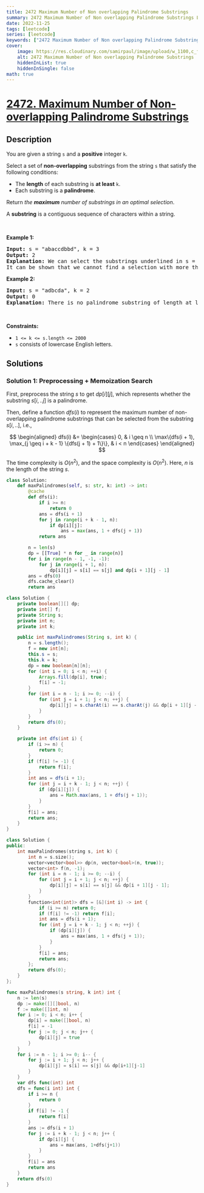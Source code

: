 ```yaml
---
title: 2472 Maximum Number of Non overlapping Palindrome Substrings
summary: 2472 Maximum Number of Non overlapping Palindrome Substrings LeetCode Solution Explained
date: 2022-11-25
tags: [leetcode]
series: [leetcode]
keywords: ["2472 Maximum Number of Non overlapping Palindrome Substrings LeetCode Solution Explained in all languages", "2472 Maximum Number of Non overlapping Palindrome Substrings", "LeetCode", "leetcode solution in Python3 C++ Java Go PHP Ruby Swift TypeScript Rust C# JavaScript C", "GeeksforGeeks", "InterviewBit", "Coding Ninjas", "HackerRank", "HackerEarth", "CodeChef", "TopCoder", "AlgoExpert", "freeCodeCamp", "Codeforces", "GitHub", "AtCoder", "Samir Paul"]
cover:
    image: https://res.cloudinary.com/samirpaul/image/upload/w_1100,c_fit,co_rgb:FFFFFF,l_text:Arial_75_bold:2472 Maximum Number of Non overlapping Palindrome Substrings - Solution Explained/problem-solving.webp
    alt: 2472 Maximum Number of Non overlapping Palindrome Substrings
    hiddenInList: true
    hiddenInSingle: false
math: true
---
```



# [2472. Maximum Number of Non-overlapping Palindrome Substrings](https://leetcode.com/problems/maximum-number-of-non-overlapping-palindrome-substrings)


## Description

<p>You are given a string <code>s</code> and a <strong>positive</strong> integer <code>k</code>.</p>

<p>Select a set of <strong>non-overlapping</strong> substrings from the string <code>s</code> that satisfy the following conditions:</p>

<ul>
	<li>The <strong>length</strong> of each substring is <strong>at least</strong> <code>k</code>.</li>
	<li>Each substring is a <strong>palindrome</strong>.</li>
</ul>

<p>Return <em>the <strong>maximum</strong> number of substrings in an optimal selection</em>.</p>

<p>A <strong>substring</strong> is a contiguous sequence of characters within a string.</p>

<p>&nbsp;</p>
<p><strong class="example">Example 1:</strong></p>

<pre>
<strong>Input:</strong> s = &quot;abaccdbbd&quot;, k = 3
<strong>Output:</strong> 2
<strong>Explanation:</strong> We can select the substrings underlined in s = &quot;<u><strong>aba</strong></u>cc<u><strong>dbbd</strong></u>&quot;. Both &quot;aba&quot; and &quot;dbbd&quot; are palindromes and have a length of at least k = 3.
It can be shown that we cannot find a selection with more than two valid substrings.
</pre>

<p><strong class="example">Example 2:</strong></p>

<pre>
<strong>Input:</strong> s = &quot;adbcda&quot;, k = 2
<strong>Output:</strong> 0
<strong>Explanation:</strong> There is no palindrome substring of length at least 2 in the string.
</pre>

<p>&nbsp;</p>
<p><strong>Constraints:</strong></p>

<ul>
	<li><code>1 &lt;= k &lt;= s.length &lt;= 2000</code></li>
	<li><code>s</code> consists of lowercase English letters.</li>
</ul>

## Solutions

### Solution 1: Preprocessing + Memoization Search

First, preprocess the string $s$ to get $dp[i][j]$, which represents whether the substring $s[i,..j]$ is a palindrome.

Then, define a function $dfs(i)$ to represent the maximum number of non-overlapping palindrome substrings that can be selected from the substring $s[i,..]$, i.e.,

$$
\begin{aligned}
dfs(i) &= \begin{cases}
0, & i \geq n \\
\max\{dfs(i + 1), \max_{j \geq i + k - 1} \{dfs(j + 1) + 1\}\}, & i < n
\end{cases}
\end{aligned}
$$

The time complexity is $O(n^2)$, and the space complexity is $O(n^2)$. Here, $n$ is the length of the string $s$.

<!-- tabs:start -->

```python
class Solution:
    def maxPalindromes(self, s: str, k: int) -> int:
        @cache
        def dfs(i):
            if i >= n:
                return 0
            ans = dfs(i + 1)
            for j in range(i + k - 1, n):
                if dp[i][j]:
                    ans = max(ans, 1 + dfs(j + 1))
            return ans

        n = len(s)
        dp = [[True] * n for _ in range(n)]
        for i in range(n - 1, -1, -1):
            for j in range(i + 1, n):
                dp[i][j] = s[i] == s[j] and dp[i + 1][j - 1]
        ans = dfs(0)
        dfs.cache_clear()
        return ans
```

```java
class Solution {
    private boolean[][] dp;
    private int[] f;
    private String s;
    private int n;
    private int k;

    public int maxPalindromes(String s, int k) {
        n = s.length();
        f = new int[n];
        this.s = s;
        this.k = k;
        dp = new boolean[n][n];
        for (int i = 0; i < n; ++i) {
            Arrays.fill(dp[i], true);
            f[i] = -1;
        }
        for (int i = n - 1; i >= 0; --i) {
            for (int j = i + 1; j < n; ++j) {
                dp[i][j] = s.charAt(i) == s.charAt(j) && dp[i + 1][j - 1];
            }
        }
        return dfs(0);
    }

    private int dfs(int i) {
        if (i >= n) {
            return 0;
        }
        if (f[i] != -1) {
            return f[i];
        }
        int ans = dfs(i + 1);
        for (int j = i + k - 1; j < n; ++j) {
            if (dp[i][j]) {
                ans = Math.max(ans, 1 + dfs(j + 1));
            }
        }
        f[i] = ans;
        return ans;
    }
}
```

```cpp
class Solution {
public:
    int maxPalindromes(string s, int k) {
        int n = s.size();
        vector<vector<bool>> dp(n, vector<bool>(n, true));
        vector<int> f(n, -1);
        for (int i = n - 1; i >= 0; --i) {
            for (int j = i + 1; j < n; ++j) {
                dp[i][j] = s[i] == s[j] && dp[i + 1][j - 1];
            }
        }
        function<int(int)> dfs = [&](int i) -> int {
            if (i >= n) return 0;
            if (f[i] != -1) return f[i];
            int ans = dfs(i + 1);
            for (int j = i + k - 1; j < n; ++j) {
                if (dp[i][j]) {
                    ans = max(ans, 1 + dfs(j + 1));
                }
            }
            f[i] = ans;
            return ans;
        };
        return dfs(0);
    }
};
```

```go
func maxPalindromes(s string, k int) int {
	n := len(s)
	dp := make([][]bool, n)
	f := make([]int, n)
	for i := 0; i < n; i++ {
		dp[i] = make([]bool, n)
		f[i] = -1
		for j := 0; j < n; j++ {
			dp[i][j] = true
		}
	}
	for i := n - 1; i >= 0; i-- {
		for j := i + 1; j < n; j++ {
			dp[i][j] = s[i] == s[j] && dp[i+1][j-1]
		}
	}
	var dfs func(int) int
	dfs = func(i int) int {
		if i >= n {
			return 0
		}
		if f[i] != -1 {
			return f[i]
		}
		ans := dfs(i + 1)
		for j := i + k - 1; j < n; j++ {
			if dp[i][j] {
				ans = max(ans, 1+dfs(j+1))
			}
		}
		f[i] = ans
		return ans
	}
	return dfs(0)
}
```

<!-- tabs:end -->

<!-- end -->
